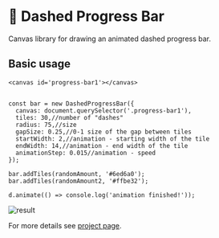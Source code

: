 # :dizzy: Dashed Progress Bar

Canvas library for drawing an animated dashed progress bar.

## Basic usage

    <canvas id='progress-bar1'></canvas>


    const bar = new DashedProgressBar({
      canvas: document.querySelector('.progress-bar1'),
      tiles: 30,//number of "dashes"
      radius: 75,//size
      gapSize: 0.25,//0-1 size of the gap between tiles
      startWidth: 2,//animation - starting width of the tile
      endWidth: 14,//animation - end width of the tile
      animationStep: 0.015//animation - speed
    });
    
    bar.addTiles(randomAmount, '#6ed6a0');
    bar.addTiles(randomAmount2, '#ffbe32');

    d.animate(() => console.log('animation finished!'));

![result](http://i.imgur.com/EgpQFSU.gif)

For more details see [project page](https://brainly.github.io/ui-components/components/dashed-progress-bar).
